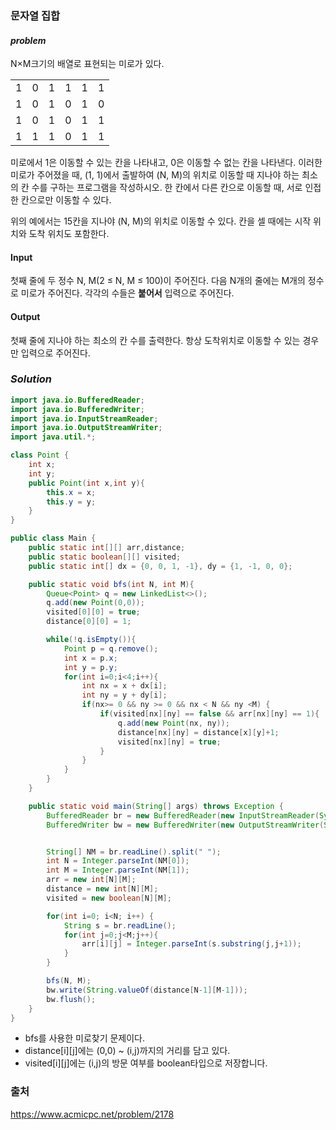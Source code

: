 ### 문자열 집합


#### ***problem***
N×M크기의 배열로 표현되는 미로가 있다.
<table>
  <tr>
    <td>1</td>
    <td>0</td>
    <td>1</td>
    <td>1</td>
    <td>1</td>
    <td>1</td>
  </tr>
  <tr>
    <td>1</td>
    <td>0</td>
    <td>1</td>
    <td>0</td>
    <td>1</td>
    <td>0</td>
  </tr>
  <tr>
    <td>1</td>
    <td>0</td>
    <td>1</td>
    <td>0</td>
    <td>1</td>
    <td>1</td>
  </tr>
  <tr>
    <td>1</td>
    <td>1</td>
    <td>1</td>
    <td>0</td>
    <td>1</td>
    <td>1</td>
  </tr>
</table>
미로에서 1은 이동할 수 있는 칸을 나타내고, 0은 이동할 수 없는 칸을 나타낸다. 이러한 미로가 주어졌을 때, (1, 1)에서 출발하여 (N, M)의 위치로 이동할 때 지나야 하는 최소의 칸 수를 구하는 프로그램을 작성하시오. 한 칸에서 다른 칸으로 이동할 때, 서로 인접한 칸으로만 이동할 수 있다.

위의 예에서는 15칸을 지나야 (N, M)의 위치로 이동할 수 있다. 칸을 셀 때에는 시작 위치와 도착 위치도 포함한다.

#### Input
첫째 줄에 두 정수 N, M(2 ≤ N, M ≤ 100)이 주어진다. 다음 N개의 줄에는 M개의 정수로 미로가 주어진다. 각각의 수들은 **붙어서** 입력으로 주어진다.

#### Output
첫째 줄에 지나야 하는 최소의 칸 수를 출력한다. 항상 도착위치로 이동할 수 있는 경우만 입력으로 주어진다.

### ***Solution***
``` java
import java.io.BufferedReader;
import java.io.BufferedWriter;
import java.io.InputStreamReader;
import java.io.OutputStreamWriter;
import java.util.*;

class Point {
    int x;
    int y;
    public Point(int x,int y){
        this.x = x;
        this.y = y;
    }
}

public class Main {
    public static int[][] arr,distance;
    public static boolean[][] visited;
    public static int[] dx = {0, 0, 1, -1}, dy = {1, -1, 0, 0};

    public static void bfs(int N, int M){
        Queue<Point> q = new LinkedList<>();
        q.add(new Point(0,0));
        visited[0][0] = true;
        distance[0][0] = 1;

        while(!q.isEmpty()){
            Point p = q.remove();
            int x = p.x;
            int y = p.y;
            for(int i=0;i<4;i++){
                int nx = x + dx[i];
                int ny = y + dy[i];
                if(nx>= 0 && ny >= 0 && nx < N && ny <M) {
                    if(visited[nx][ny] == false && arr[nx][ny] == 1){
                        q.add(new Point(nx, ny));
                        distance[nx][ny] = distance[x][y]+1;
                        visited[nx][ny] = true;
                    }
                }
            }
        }
    }

    public static void main(String[] args) throws Exception {
        BufferedReader br = new BufferedReader(new InputStreamReader(System.in));
        BufferedWriter bw = new BufferedWriter(new OutputStreamWriter(System.out));


        String[] NM = br.readLine().split(" ");
        int N = Integer.parseInt(NM[0]);
        int M = Integer.parseInt(NM[1]);
        arr = new int[N][M];
        distance = new int[N][M];
        visited = new boolean[N][M];

        for(int i=0; i<N; i++) {
            String s = br.readLine();
            for(int j=0;j<M;j++){
                arr[i][j] = Integer.parseInt(s.substring(j,j+1));
            }
        }

        bfs(N, M);
        bw.write(String.valueOf(distance[N-1][M-1]));
        bw.flush();
    }
}

```

- bfs를 사용한 미로찾기 문제이다.
- distance[i][j]에는 (0,0) ~ (i,j)까지의 거리를 담고 있다.
- visited[i][j]에는 (i,j)의 방문 여부를 boolean타입으로 저장합니다.

### 출처
https://www.acmicpc.net/problem/2178